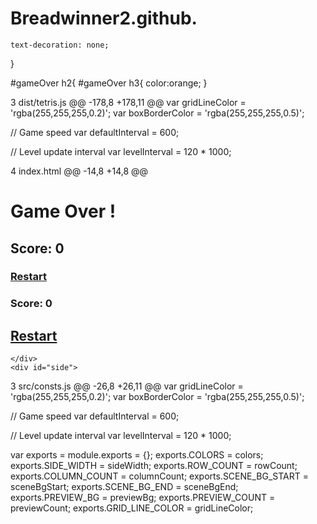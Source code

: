 # Breadwinner2.github.
	text-decoration: none;
}

#gameOver h2{
#gameOver h3{
	color:orange;
}

 3  dist/tetris.js 
@@ -178,8 +178,11 @@ var gridLineColor = 'rgba(255,255,255,0.2)';
var boxBorderColor = 'rgba(255,255,255,0.5)';


// Game speed
var defaultInterval = 600;


// Level update interval 
var levelInterval = 120 * 1000; 


 4  index.html 
@@ -14,8 +14,8 @@
	<canvas id="scene"></canvas>
	<div id="gameOver">
		<h1>Game Over !</h1>
		<h2>Score: <span id="finalScore">0</span></h2>
		<h3><a href="#" id="restart">Restart</a></h2>
		<h3>Score: <span id="finalScore">0</span></h3>
		<h2><a href="#" id="restart">Restart</a></h2>

	</div>
	<div id="side">
 3  src/consts.js 
@@ -26,8 +26,11 @@ var gridLineColor = 'rgba(255,255,255,0.2)';
var boxBorderColor = 'rgba(255,255,255,0.5)';


// Game speed
var defaultInterval = 600;


// Level update interval 
var levelInterval = 120 * 1000; 


var exports = module.exports = {};
exports.COLORS =  colors;
exports.SIDE_WIDTH = sideWidth;
exports.ROW_COUNT = rowCount;
exports.COLUMN_COUNT = columnCount;
exports.SCENE_BG_START = sceneBgStart;
exports.SCENE_BG_END = sceneBgEnd;
exports.PREVIEW_BG = previewBg;
exports.PREVIEW_COUNT = previewCount;
exports.GRID_LINE_COLOR = gridLineColor;
